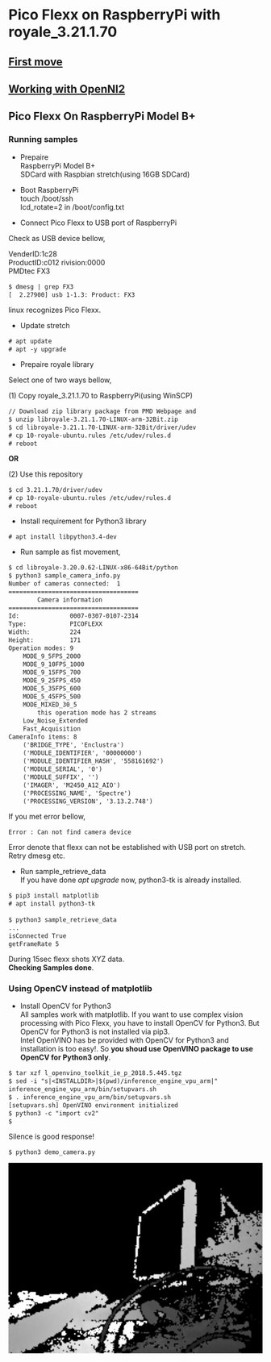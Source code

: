 # Pico Flexx on RaspberryPi with royale_3.21.1.70

## [First move](FirstContact.md)
## [Working with OpenNI2](royale+openni2.md)
## Pico Flexx On RaspberryPi Model B+

### Running samples  
- Prepaire  
  RaspberryPi Model B+  
  SDCard with Raspbian stretch(using 16GB SDCard)  

- Boot RaspberryPi  
  touch /boot/ssh  
  lcd_rotate=2 in /boot/config.txt  

- Connect Pico Flexx to USB port of RaspberryPi  

Check as USB device bellow,  

VenderID:1c28  
ProductID:c012
rivision:0000  
PMDtec FX3

```
$ dmesg | grep FX3
[  2.27900] usb 1-1.3: Product: FX3
```
linux recognizes Pico Flexx.  

- Update stretch

```
# apt update
# apt -y upgrade
```

- Prepaire royale library  

Select one of two ways bellow,  

(1) Copy royale_3.21.1.70 to RaspberryPi(using WinSCP)

```
// Download zip library package from PMD Webpage and
$ unzip libroyale-3.21.1.70-LINUX-arm-32Bit.zip
$ cd libroyale-3.21.1.70-LINUX-arm-32Bit/driver/udev
# cp 10-royale-ubuntu.rules /etc/udev/rules.d
# reboot

```
**OR**  

(2) Use this repository  

```
$ cd 3.21.1.70/driver/udev
# cp 10-royale-ubuntu.rules /etc/udev/rules.d
# reboot
```

- Install requirement for Python3 library  

```
# apt install libpython3.4-dev
```

- Run sample as fist movement,

```
$ cd libroyale-3.20.0.62-LINUX-x86-64Bit/python
$ python3 sample_camera_info.py 
Number of cameras connected:  1
====================================
        Camera information
====================================
Id:              0007-0307-0107-2314
Type:            PICOFLEXX
Width:           224
Height:          171
Operation modes: 9
    MODE_9_5FPS_2000
    MODE_9_10FPS_1000
    MODE_9_15FPS_700
    MODE_9_25FPS_450
    MODE_5_35FPS_600
    MODE_5_45FPS_500
    MODE_MIXED_30_5
        this operation mode has 2 streams
    Low_Noise_Extended
    Fast_Acquisition
CameraInfo items: 8
    ('BRIDGE_TYPE', 'Enclustra')
    ('MODULE_IDENTIFIER', '00000000')
    ('MODULE_IDENTIFIER_HASH', '558161692')
    ('MODULE_SERIAL', '0')
    ('MODULE_SUFFIX', '')
    ('IMAGER', 'M2450_A12_AIO')
    ('PROCESSING_NAME', 'Spectre')
    ('PROCESSING_VERSION', '3.13.2.748')
```

If you met error bellow,  
```
Error : Can not find camera device
```

Error denote that flexx can not be established with USB port on stretch. Retry dmesg etc.  

- Run sample_retrieve_data  
If you have done *apt upgrade* now, python3-tk is already installed.  

```
$ pip3 install matplotlib
# apt install python3-tk

$ python3 sample_retrieve_data
...
isConnected True
getFrameRate 5
```
During 15sec flexx shots XYZ data.  
**Checking Samples done**.  

### Using OpenCV instead of matplotlib  

- Install OpenCV for Python3  
  All samples work with matplotlib. If you want to use complex vision processing with Pico Flexx, you have to install OpenCV for Python3. But OpenCV for Python3 is not installed via pip3.  
  Intel OpenVINO has be provided with OpenCV for Python3 and installation is too easy!.  So **you shoud use OpenVINO package to use OpenCV for Python3 only**.  

```
$ tar xzf l_openvino_toolkit_ie_p_2018.5.445.tgz
$ sed -i "s|<INSTALLDIR>|$(pwd)/inference_engine_vpu_arm|"  inference_engine_vpu_arm/bin/setupvars.sh
$ . inference_engine_vpu_arm/bin/setupvars.sh
[setupvars.sh] OpenVINO environment initialized
$ python3 -c "import cv2"
$
```
Silence is good response!  

```
$ python3 demo_camera.py
```
![](files/Z.png)
